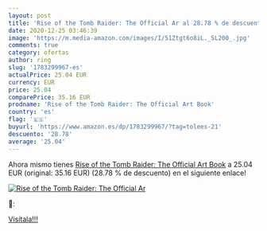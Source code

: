 ```yaml
---
layout: post
title: 'Rise of the Tomb Raider: The Official Ar al 28.78 % de descuento'
date: 2020-12-25 03:46:39
image: 'https://m.media-amazon.com/images/I/51Ztgt6o8iL._SL200_.jpg'
comments: true
category: ofertas
author: ring
slug: '1783299967-es'
actualPrice: 25.04 EUR
currency: EUR
price: 25.04
comparePrice: 35.16 EUR
prodname: 'Rise of the Tomb Raider: The Official Art Book'
country: 'es'
flag: '🇪🇸'
buyurl: 'https://www.amazon.es/dp/1783299967/?tag=tolees-21'
descuento: '28.78'
average: '25.04'
---
```


Ahora mismo tienes [Rise of the Tomb Raider: The Official Art Book](https://www.amazon.es/dp/1783299967/?tag=tolees-21) a 25.04 EUR (original: 35.16 EUR) (28.78 %  de descuento) en el siguiente enlace!

[![Rise of the Tomb Raider: The Official Ar](https://m.media-amazon.com/images/I/51Ztgt6o8iL._SL200_.jpg)](https://www.amazon.es/dp/1783299967/?tag=tolees-21)

🔎:


[Visítala!!!](https://www.amazon.es/dp/1783299967/?tag=tolees-21)
